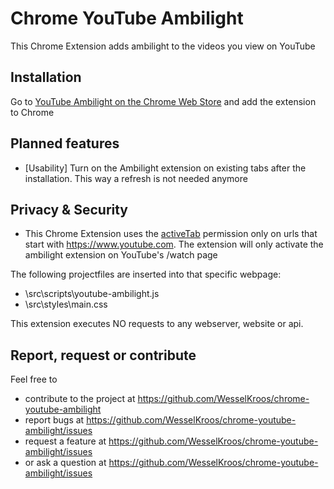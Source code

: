 # Chrome YouTube Ambilight
This Chrome Extension adds ambilight to the videos you view on YouTube

## Installation
Go to [YouTube Ambilight on the Chrome Web Store](https://chrome.google.com/webstore/detail/youtube-ambilight/paponcgjfojgemddooebbgniglhkajkj) and add the extension to Chrome

## Planned features
  - [Usability] Turn on the Ambilight extension on existing tabs after the installation. This way a refresh is not needed anymore
  
## Privacy & Security
- This Chrome Extension uses the [activeTab](https://developer.chrome.com/extensions/activeTab) permission only on urls that start with https://www.youtube.com. The extension will only activate the ambilight extension on YouTube's /watch page

The following projectfiles are inserted into that specific webpage:
- \src\scripts\youtube-ambilight.js
- \src\styles\main.css

This extension executes NO requests to any webserver, website or api.

## Report, request or contribute
Feel free to 
- contribute to the project at https://github.com/WesselKroos/chrome-youtube-ambilight
- report bugs at https://github.com/WesselKroos/chrome-youtube-ambilight/issues
- request a feature at https://github.com/WesselKroos/chrome-youtube-ambilight/issues
- or ask a question at https://github.com/WesselKroos/chrome-youtube-ambilight/issues
